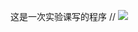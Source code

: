 这是一次实验课写的程序
//
![](http://www.dahuozi.com/wp-content/uploads/2017/07/mm_facetoface_collect_qrcode_1498972438046.png)